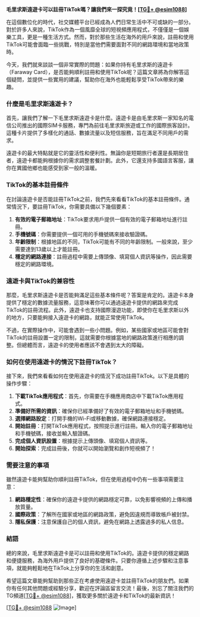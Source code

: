 **毛里求斯遠遊卡可以註冊TikTok嗎？讓我們來一探究竟！[[TG💪+ @esim1088](https://t.me/s/esim1088)]**

在這個數位化的時代，社交媒體平台已經成為人們日常生活中不可或缺的一部分。對於許多人來說，TikTok作為一個風靡全球的短視頻應用程式，不僅僅是一個娛樂工具，更是一種生活方式。然而，對於那些生活在海外的用戶來說，註冊和使用TikTok可能會面臨一些挑戰，特別是當他們需要面對不同的網路環境和當地政策時。

今天，我們就來談談一個非常實際的問題：如果你持有毛里求斯的遠遊卡（Faraway Card），是否能夠順利註冊和使用TikTok呢？這篇文章將為你解答這個疑問，並提供一些實用的建議，幫助你在海外也能輕鬆享受TikTok帶來的樂趣。

### **什麼是毛里求斯遠遊卡？**

首先，讓我們了解一下毛里求斯遠遊卡是什麼。遠遊卡是由毛里求斯一家知名的電信公司推出的國際SIM卡服務，專門為前往毛里求斯旅遊或工作的國際旅客設計。這種卡片提供了多樣化的通話、數據流量以及短信服務，旨在滿足不同用戶的需求。

遠遊卡的最大特點就是它的靈活性和便利性。無論你是短期旅行者還是長期居住者，遠遊卡都能夠根據你的需求調整套餐計劃。此外，它還支持多國語言客服，讓你在異國他鄉也能感受到家一般的溫暖。

### **TikTok的基本註冊條件**

在討論遠遊卡是否能註冊TikTok之前，我們先來看看TikTok的基本註冊條件。通常情況下，要註冊TikTok，你需要具備以下幾個要素：

1. **有效的電子郵箱地址**：TikTok要求用戶提供一個有效的電子郵箱地址進行註冊。
2. **手機號碼**：你需要提供一個可用的手機號碼來接收驗證碼。
3. **年齡限制**：根據地區的不同，TikTok可能有不同的年齡限制。一般來說，至少需要達到13歲以上才能註冊。
4. **穩定的網路連接**：註冊過程中需要上傳頭像、填寫個人資訊等操作，因此需要穩定的網路環境。

### **遠遊卡與TikTok的兼容性**

那麼，毛里求斯遠遊卡是否能夠滿足這些基本條件呢？答案是肯定的。遠遊卡本身提供了穩定的數據流量服務，這意味著你可以通過遠遊卡提供的網路來完成TikTok的註冊流程。此外，遠遊卡也支持國際漫遊功能，即使你在毛里求斯以外的地方，只要能夠接入遠遊卡的網路，就能正常使用TikTok。

不過，在實際操作中，可能會遇到一些小問題。例如，某些國家或地區可能會對TikTok的註冊設置一定的限制，這就需要你根據當地的網路政策進行相應的調整。但總體而言，遠遊卡的使用者應該不會遇到太大的障礙。

### **如何在使用遠遊卡的情況下註冊TikTok？**

接下來，我們來看看如何在使用遠遊卡的情況下成功註冊TikTok。以下是具體的操作步驟：

1. **下載TikTok應用程式**：首先，你需要在手機應用商店中下載TikTok應用程式。
2. **準備好所需的資訊**：確保你已經準備好了有效的電子郵箱地址和手機號碼。
3. **選擇網路設定**：打開手機的Wi-Fi或移動數據，確保網路連接穩定。
4. **開始註冊**：打開TikTok應用程式，按照提示進行註冊。輸入你的電子郵箱地址和手機號碼，接收並輸入驗證碼。
5. **完成個人資訊設置**：根據提示上傳頭像、填寫個人資訊等。
6. **開始探索**：完成註冊後，你就可以開始瀏覽和創作短視頻了！

### **需要注意的事項**

雖然遠遊卡能夠幫助你順利註冊TikTok，但在使用過程中仍有一些事項需要注意：

1. **網路穩定性**：確保你的遠遊卡提供的網路穩定可靠，以免影響視頻的上傳和播放質量。
2. **國際政策**：了解所在國家或地區的網路政策，避免因違規而導致帳戶被封禁。
3. **隱私保護**：注意保護自己的個人資訊，避免在網路上透露過多的私人信息。

### **結語**

總的來說，毛里求斯遠遊卡是可以註冊和使用TikTok的。遠遊卡提供的穩定網路和便捷服務，為海外用戶提供了良好的基礎條件。只要你遵循上述步驟和注意事項，就能夠輕鬆地在TikTok上分享你的生活和創意。

希望這篇文章能夠幫助到那些正在考慮使用遠遊卡並註冊TikTok的朋友們。如果你有任何其他問題或經驗分享，歡迎在評論區留言交流！最後，別忘了關注我們的TG頻道[[TG💪+ @esim1088](https://t.me/s/esim1088)]，獲取更多關於遠遊卡和TikTok的最新資訊！

[[TG💪+ @esim1088](https://t.me/s/esim1088) ![Image](https://i.postimg.cc/4NQfJmqS/Snipaste-2025-05-13-00-14-12.png)]
